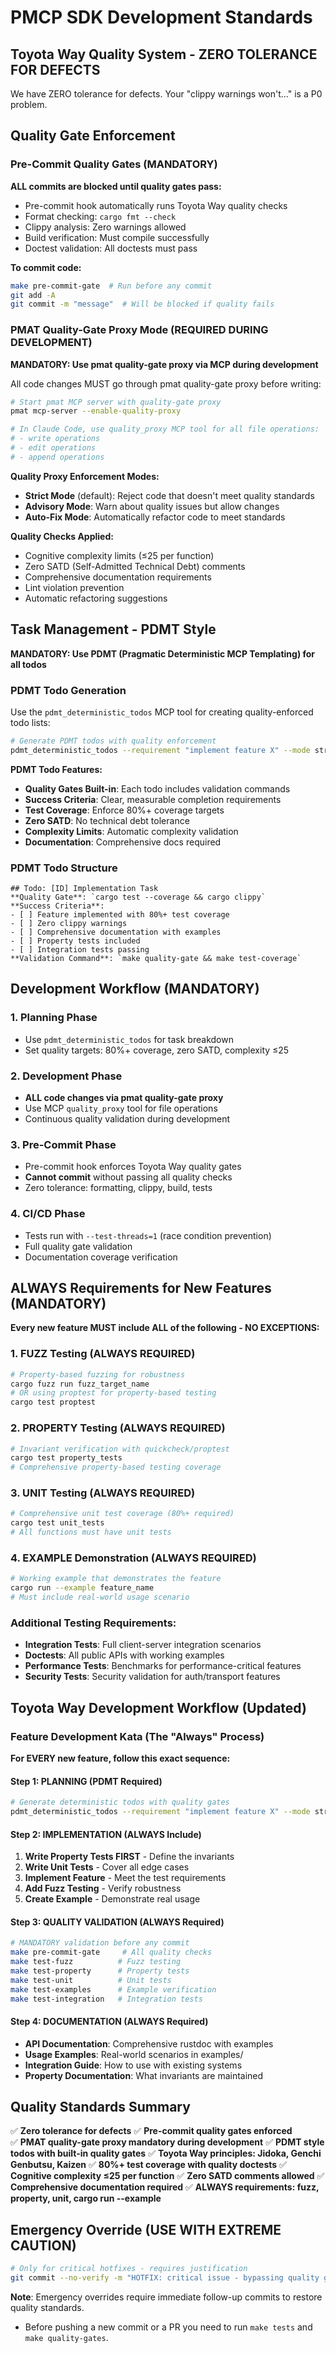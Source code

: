 # PMCP SDK Development Standards

## Toyota Way Quality System - ZERO TOLERANCE FOR DEFECTS

We have ZERO tolerance for defects. Your "clippy warnings won't..." is a P0 problem.

## Quality Gate Enforcement

### Pre-Commit Quality Gates (MANDATORY)
**ALL commits are blocked until quality gates pass:**
- Pre-commit hook automatically runs Toyota Way quality checks
- Format checking: `cargo fmt --check`  
- Clippy analysis: Zero warnings allowed
- Build verification: Must compile successfully
- Doctest validation: All doctests must pass

**To commit code:**
```bash
make pre-commit-gate  # Run before any commit
git add -A
git commit -m "message"  # Will be blocked if quality fails
```

### PMAT Quality-Gate Proxy Mode (REQUIRED DURING DEVELOPMENT)

**MANDATORY: Use pmat quality-gate proxy via MCP during development**

All code changes MUST go through pmat quality-gate proxy before writing:

```bash
# Start pmat MCP server with quality-gate proxy
pmat mcp-server --enable-quality-proxy

# In Claude Code, use quality_proxy MCP tool for all file operations:
# - write operations
# - edit operations  
# - append operations
```

**Quality Proxy Enforcement Modes:**
- **Strict Mode** (default): Reject code that doesn't meet quality standards
- **Advisory Mode**: Warn about quality issues but allow changes
- **Auto-Fix Mode**: Automatically refactor code to meet standards

**Quality Checks Applied:**
- Cognitive complexity limits (≤25 per function)
- Zero SATD (Self-Admitted Technical Debt) comments
- Comprehensive documentation requirements
- Lint violation prevention
- Automatic refactoring suggestions

## Task Management - PDMT Style

**MANDATORY: Use PDMT (Pragmatic Deterministic MCP Templating) for all todos**

### PDMT Todo Generation
Use the `pdmt_deterministic_todos` MCP tool for creating quality-enforced todo lists:

```bash
# Generate PDMT todos with quality enforcement
pdmt_deterministic_todos --requirement "implement feature X" --mode strict --coverage-target 80
```

**PDMT Todo Features:**
- **Quality Gates Built-in**: Each todo includes validation commands
- **Success Criteria**: Clear, measurable completion requirements  
- **Test Coverage**: Enforce 80%+ coverage targets
- **Zero SATD**: No technical debt tolerance
- **Complexity Limits**: Automatic complexity validation
- **Documentation**: Comprehensive docs required

### PDMT Todo Structure
```
## Todo: [ID] Implementation Task
**Quality Gate**: `cargo test --coverage && cargo clippy`
**Success Criteria**: 
- [ ] Feature implemented with 80%+ test coverage
- [ ] Zero clippy warnings
- [ ] Comprehensive documentation with examples
- [ ] Property tests included
- [ ] Integration tests passing
**Validation Command**: `make quality-gate && make test-coverage`
```

## Development Workflow (MANDATORY)

### 1. Planning Phase
- Use `pdmt_deterministic_todos` for task breakdown
- Set quality targets: 80%+ coverage, zero SATD, complexity ≤25

### 2. Development Phase  
- **ALL code changes via pmat quality-gate proxy**
- Use MCP `quality_proxy` tool for file operations
- Continuous quality validation during development

### 3. Pre-Commit Phase
- Pre-commit hook enforces Toyota Way quality gates
- **Cannot commit** without passing all quality checks
- Zero tolerance: formatting, clippy, build, tests

### 4. CI/CD Phase
- Tests run with `--test-threads=1` (race condition prevention)
- Full quality gate validation
- Documentation coverage verification

## ALWAYS Requirements for New Features (MANDATORY)

**Every new feature MUST include ALL of the following - NO EXCEPTIONS:**

### 1. FUZZ Testing (ALWAYS REQUIRED)
```bash
# Property-based fuzzing for robustness
cargo fuzz run fuzz_target_name
# OR using proptest for property-based testing
cargo test proptest
```

### 2. PROPERTY Testing (ALWAYS REQUIRED)
```bash
# Invariant verification with quickcheck/proptest
cargo test property_tests
# Comprehensive property-based testing coverage
```

### 3. UNIT Testing (ALWAYS REQUIRED)
```bash
# Comprehensive unit test coverage (80%+ required)
cargo test unit_tests
# All functions must have unit tests
```

### 4. EXAMPLE Demonstration (ALWAYS REQUIRED)
```bash
# Working example that demonstrates the feature
cargo run --example feature_name
# Must include real-world usage scenario
```

### Additional Testing Requirements:
- **Integration Tests**: Full client-server integration scenarios
- **Doctests**: All public APIs with working examples
- **Performance Tests**: Benchmarks for performance-critical features
- **Security Tests**: Security validation for auth/transport features

## Toyota Way Development Workflow (Updated)

### Feature Development Kata (The "Always" Process)

**For EVERY new feature, follow this exact sequence:**

#### Step 1: PLANNING (PDMT Required)
```bash
# Generate deterministic todos with quality gates
pdmt_deterministic_todos --requirement "implement feature X" --mode strict --coverage-target 80
```

#### Step 2: IMPLEMENTATION (ALWAYS Include)
1. **Write Property Tests FIRST** - Define the invariants
2. **Write Unit Tests** - Cover all edge cases
3. **Implement Feature** - Meet the test requirements
4. **Add Fuzz Testing** - Verify robustness
5. **Create Example** - Demonstrate real usage

#### Step 3: QUALITY VALIDATION (ALWAYS Required)
```bash
# MANDATORY validation before any commit
make pre-commit-gate     # All quality checks
make test-fuzz          # Fuzz testing
make test-property      # Property tests  
make test-unit          # Unit tests
make test-examples      # Example verification
make test-integration   # Integration tests
```

#### Step 4: DOCUMENTATION (ALWAYS Required)
- **API Documentation**: Comprehensive rustdoc with examples
- **Usage Examples**: Real-world scenarios in examples/
- **Integration Guide**: How to use with existing systems
- **Property Documentation**: What invariants are maintained

## Quality Standards Summary

✅ **Zero tolerance for defects**
✅ **Pre-commit quality gates enforced**  
✅ **PMAT quality-gate proxy mandatory during development**
✅ **PDMT style todos with built-in quality gates**
✅ **Toyota Way principles: Jidoka, Genchi Genbutsu, Kaizen**
✅ **80%+ test coverage with quality doctests**
✅ **Cognitive complexity ≤25 per function**
✅ **Zero SATD comments allowed**
✅ **Comprehensive documentation required**
✅ **ALWAYS requirements: fuzz, property, unit, cargo run --example**

## Emergency Override (USE WITH EXTREME CAUTION)
```bash
# Only for critical hotfixes - requires justification
git commit --no-verify -m "HOTFIX: critical issue - bypassing quality gates"
```

**Note**: Emergency overrides require immediate follow-up commits to restore quality standards.
- Before pushing a new commit or a PR you need to run `make tests` and `make quality-gates`.